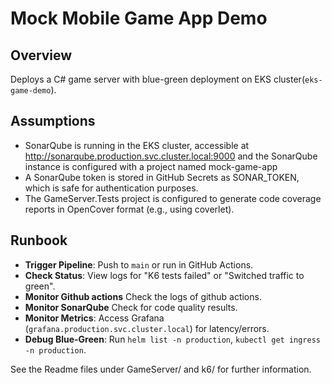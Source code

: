 # Mock Mobile Game App Demo

## Overview
Deploys a C# game server with blue-green deployment on EKS cluster(`eks-game-demo`).

## Assumptions
- SonarQube is running in the EKS cluster, accessible at http://sonarqube.production.svc.cluster.local:9000 and the SonarQube instance is configured with a project named mock-game-app
-  A SonarQube token is stored in GitHub Secrets as SONAR_TOKEN, which is safe for authentication purposes.
- The GameServer.Tests project is configured to generate code coverage reports in OpenCover format (e.g., using coverlet).


## Runbook
- **Trigger Pipeline**: Push to `main` or run in GitHub Actions.
- **Check Status**: View logs for "K6 tests failed" or "Switched traffic to green".
- **Monitor Github actions** Check the logs of github actions.
- **Monitor SonarQube** Check for code quality results.
- **Monitor Metrics**: Access Grafana (`grafana.production.svc.cluster.local`) for latency/errors.
- **Debug Blue-Green**: Run `helm list -n production`, `kubectl get ingress -n production`.

See the Readme files under GameServer/ and k6/ for further information.